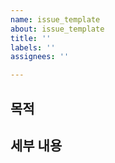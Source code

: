 ```yaml
---
name: issue_template
about: issue_template
title: ''
labels: ''
assignees: ''

---
```


## 목적


## 세부 내용
